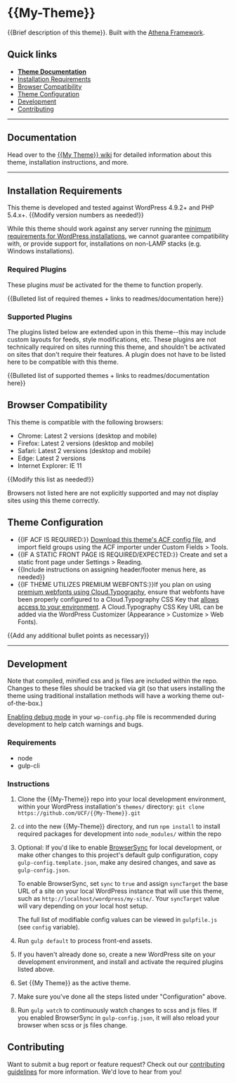 # {{My-Theme}}

{{Brief description of this theme}}.  Built with the [Athena Framework](https://ucf.github.io/Athena-Framework/).

## Quick links

* [**Theme Documentation**](https://github.com/UCF/{{My-Theme}}/wiki)
* [Installation Requirements](#Installation-Requirements)
* [Browser Compatibility](#Browser-Compatibility)
* [Theme Configuration](#Theme-Configuration)
* [Development](#Development)
* [Contributing](#Contributing)

-----

## Documentation

Head over to the [{{My Theme}} wiki](https://github.com/UCF/{{My-Theme}}/wiki) for detailed information about this theme, installation instructions, and more.

-----

## Installation Requirements

This theme is developed and tested against WordPress 4.9.2+ and PHP 5.4.x+. {{Modify version numbers as needed!}}

While this theme should work against any server running the [minimum requirements for WordPress installations](https://wordpress.org/about/requirements/), we cannot guarantee compatibility with, or provide support for, installations on non-LAMP stacks (e.g. Windows installations).

### Required Plugins
These plugins *must* be activated for the theme to function properly.

{{Bulleted list of required themes + links to readmes/documentation here}}

### Supported Plugins
The plugins listed below are extended upon in this theme--this may include custom layouts for feeds, style modifications, etc.  These plugins are not technically required on sites running this theme, and shouldn't be activated on sites that don't require their features.  A plugin does not have to be listed here to be compatible with this theme.

{{Bulleted list of supported themes + links to readmes/documentation here}}


## Browser Compatibility
This theme is compatible with the following browsers:
* Chrome: Latest 2 versions (desktop and mobile)
* Firefox: Latest 2 versions (desktop and mobile)
* Safari: Latest 2 versions (desktop and mobile)
* Edge: Latest 2 versions
* Internet Explorer: IE 11

{{Modify this list as needed!}}

Browsers not listed here are not explicitly supported and may not display sites using this theme correctly.


## Theme Configuration

* {{IF ACF IS REQUIRED:}} [Download this theme's ACF config file](https://github.com/UCF/{{My-Theme}}/blob/master/dev/acf-export.json), and import field groups using the ACF importer under Custom Fields > Tools.
* {{IF A STATIC FRONT PAGE IS REQUIRED/EXPECTED:}} Create and set a static front page under Settings > Reading.
* {{Include instructions on assigning header/footer menus here, as needed}}
* {{IF THEME UTILIZES PREMIUM WEBFONTS:}}If you plan on using [premium webfonts using Cloud.Typography](https://ucf.github.io/Athena-Framework/getting-started/install/#cloudtypography-premium-font-configuration), ensure that webfonts have been properly configured to a Cloud.Typography CSS Key that [allows access to your environment](https://dashboard.typography.com/user-guide/managing-domains). A Cloud.Typography CSS Key URL can be added via the WordPress Customizer (Appearance > Customize > Web Fonts).

{{Add any additional bullet points as necessary}}

-----

## Development

Note that compiled, minified css and js files are included within the repo.  Changes to these files should be tracked via git (so that users installing the theme using traditional installation methods will have a working theme out-of-the-box.)

[Enabling debug mode](https://codex.wordpress.org/Debugging_in_WordPress) in your `wp-config.php` file is recommended during development to help catch warnings and bugs.

### Requirements
* node
* gulp-cli

### Instructions
1. Clone the {{My-Theme}} repo into your local development environment, within your WordPress installation's `themes/` directory: `git clone https://github.com/UCF/{{My-Theme}}.git`
2. `cd` into the new {{My-Theme}} directory, and run `npm install` to install required packages for development into `node_modules/` within the repo
3. Optional: If you'd like to enable [BrowserSync](https://browsersync.io) for local development, or make other changes to this project's default gulp configuration, copy `gulp-config.template.json`, make any desired changes, and save as `gulp-config.json`.

    To enable BrowserSync, set `sync` to `true` and assign `syncTarget` the base URL of a site on your local WordPress instance that will use this theme, such as `http://localhost/wordpress/my-site/`.  Your `syncTarget` value will vary depending on your local host setup.

    The full list of modifiable config values can be viewed in `gulpfile.js` (see `config` variable).
3. Run `gulp default` to process front-end assets.
4. If you haven't already done so, create a new WordPress site on your development environment, and install and activate the required plugins listed above.
5. Set {{My Theme}} as the active theme.
6. Make sure you've done all the steps listed under "Configuration" above.
7. Run `gulp watch` to continuously watch changes to scss and js files.  If you enabled BrowserSync in `gulp-config.json`, it will also reload your browser when scss or js files change.


## Contributing

Want to submit a bug report or feature request?  Check out our [contributing guidelines](https://github.com/UCF/{{My-Theme}}/blob/master/CONTRIBUTING.md) for more information.  We'd love to hear from you!
